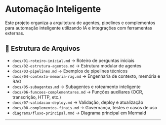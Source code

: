 # Automação Inteligente

Este projeto organiza a arquitetura de agentes, pipelines e complementos para automação inteligente utilizando IA e integrações com ferramentas externas.

## 📂 Estrutura de Arquivos

- `docs/01-roteiro-inicial.md` → Roteiro de perguntas iniciais  
- `docs/02-estrutura-agentes.md` → Estrutura modular de agentes  
- `docs/03-pipelines.md` → Exemplos de pipelines técnicos  
- `docs/04-contexto-memoria-rag.md` → Engenharia de contexto, memória e RAG  
- `docs/05-subagentes.md` → Subagentes e roteamento inteligente  
- `docs/06-funcoes-complementares.md` → Funções auxiliares (OCR, transcrição, HTTP, etc.)  
- `docs/07-validacao-deploy.md` → Validação, deploy e atualização  
- `docs/08-complementos-finais.md` → Governança, testes e casos de uso  
- `diagrams/fluxo-principal.mmd` → Diagrama principal em Mermaid  

---

